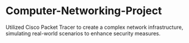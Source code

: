 # Computer-Networking-Project
Utilized Cisco Packet Tracer to create a complex network infrastructure, simulating real-world scenarios to enhance security measures.
